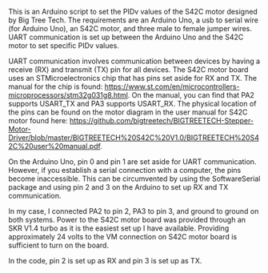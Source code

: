 This is an Arduino script to set the PIDv values of the S42C motor designed by Big Tree Tech. The requirements are an Arduino Uno, a usb to serial wire (for Arduino Uno), an S42C motor, and three male to female jumper wires. UART communication is set up between the Arduino Uno and the S42C motor to set specific PIDv values.

UART communication involves communication between devices by having a receive (RX) and transmit (TX) pin for all devices. The S42C motor board uses an STMicroelectronics chip that has pins set aside for RX and TX. The manual for the chip is found: https://www.st.com/en/microcontrollers-microprocessors/stm32g031g8.html. On the manual, you can find that PA2 supports USART_TX and PA3 supports USART_RX. The physical location of the pins can be found on the motor diagram in the user manual for S42C motor found here: https://github.com/bigtreetech/BIGTREETECH-Stepper-Motor-Driver/blob/master/BIGTREETECH%20S42C%20V1.0/BIGTREETECH%20S42C%20user%20manual.pdf.

On the Arduino Uno, pin 0 and pin 1 are set aside for UART communication. However, if you establish a serial connection with a computer, the pins become inaccessible. This can be circumvented by using the SoftwareSerial package and using pin 2 and 3 on the Arduino to set up RX and TX communication.

In my case, I connected PA2 to pin 2, PA3 to pin 3, and ground to ground on both systems. Power to the S42C motor board was provided through an SKR V1.4 turbo as it is the easiest set up I have available. Providing approximately 24 volts to the VM connection on S42C motor board is sufficient to turn on the board.

In the code, pin 2 is set up as RX and pin 3 is set up as TX. 
